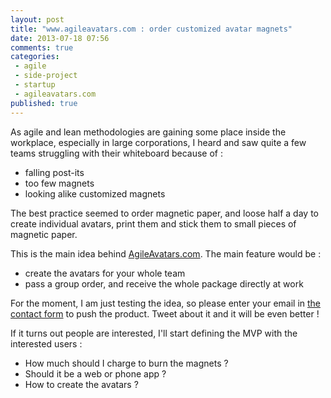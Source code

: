 ```yaml
---
layout: post
title: "www.agileavatars.com : order customized avatar magnets"
date: 2013-07-18 07:56
comments: true
categories:
 - agile
 - side-project
 - startup
 - agileavatars.com
published: true
---
```

As agile and lean methodologies are gaining some place inside the workplace, especially in large corporations, I heard and saw quite a few teams struggling with their whiteboard because of :

 * falling post-its
 * too few magnets
 * looking alike customized magnets

The best practice seemed to order magnetic paper, and loose half a day to create individual avatars, print them and stick them to small pieces of magnetic paper.

This is the main idea behind [AgileAvatars.com](http://www.agileavatars.com). The main feature would be :

 * create the avatars for your whole team
 * pass a group order, and receive the whole package directly at work

For the moment, I am just testing the idea, so please enter your email in [the contact form](http://www.agileavatars.com) to push the product. Tweet about it and it will be even better !

If it turns out people are interested, I'll start defining the MVP with the interested users :

 * How much should I charge to burn the magnets ?
 * Should it be a web or phone app ?
 * How to create the avatars ?
